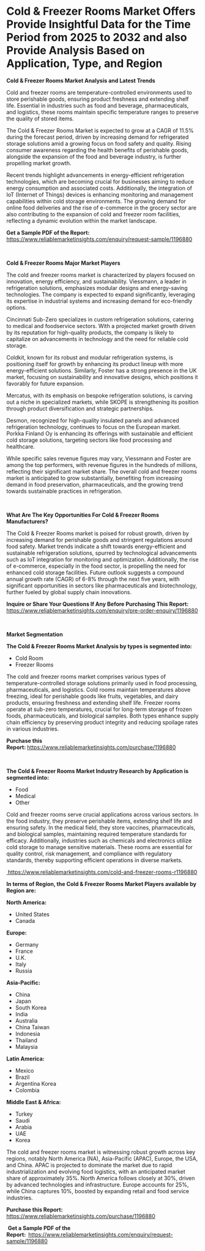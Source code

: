 <p><h1>Cold & Freezer Rooms Market Offers Provide Insightful Data for the Time Period from 2025 to 2032 and also Provide Analysis Based on Application, Type, and Region</h1></p><p><strong>Cold & Freezer Rooms Market Analysis and Latest Trends</strong></p>
<p><p>Cold and freezer rooms are temperature-controlled environments used to store perishable goods, ensuring product freshness and extending shelf life. Essential in industries such as food and beverage, pharmaceuticals, and logistics, these rooms maintain specific temperature ranges to preserve the quality of stored items.</p><p>The Cold & Freezer Rooms Market is expected to grow at a CAGR of 11.5% during the forecast period, driven by increasing demand for refrigerated storage solutions amid a growing focus on food safety and quality. Rising consumer awareness regarding the health benefits of perishable goods, alongside the expansion of the food and beverage industry, is further propelling market growth. </p><p>Recent trends highlight advancements in energy-efficient refrigeration technologies, which are becoming crucial for businesses aiming to reduce energy consumption and associated costs. Additionally, the integration of IoT (Internet of Things) devices is enhancing monitoring and management capabilities within cold storage environments. The growing demand for online food deliveries and the rise of e-commerce in the grocery sector are also contributing to the expansion of cold and freezer room facilities, reflecting a dynamic evolution within the market landscape.</p></p>
<p><strong>Get a Sample PDF of the Report:&nbsp;</strong> <a href="https://www.reliablemarketinsights.com/enquiry/request-sample/1196880?utm_campaign=3275&utm_medium=2&utm_source=Github&utm_content=ia&utm_term=16042025&utm_id=cold-freezer-rooms">https://www.reliablemarketinsights.com/enquiry/request-sample/1196880</a></p>
<p>&nbsp;</p>
<p><strong>Cold & Freezer Rooms Major Market Players</strong></p>
<p><p>The cold and freezer rooms market is characterized by players focused on innovation, energy efficiency, and sustainability. Viessmann, a leader in refrigeration solutions, emphasizes modular designs and energy-saving technologies. The company is expected to expand significantly, leveraging its expertise in industrial systems and increasing demand for eco-friendly options.</p><p>Cincinnati Sub-Zero specializes in custom refrigeration solutions, catering to medical and foodservice sectors. With a projected market growth driven by its reputation for high-quality products, the company is likely to capitalize on advancements in technology and the need for reliable cold storage.</p><p>Coldkit, known for its robust and modular refrigeration systems, is positioning itself for growth by enhancing its product lineup with more energy-efficient solutions. Similarly, Foster has a strong presence in the UK market, focusing on sustainability and innovative designs, which positions it favorably for future expansion.</p><p>Mercatus, with its emphasis on bespoke refrigeration solutions, is carving out a niche in specialized markets, while SKOPE is strengthening its position through product diversification and strategic partnerships.</p><p>Desmon, recognized for high-quality insulated panels and advanced refrigeration technology, continues to focus on the European market. Porkka Finland Oy is enhancing its offerings with sustainable and efficient cold storage solutions, targeting sectors like food processing and healthcare.</p><p>While specific sales revenue figures may vary, Viessmann and Foster are among the top performers, with revenue figures in the hundreds of millions, reflecting their significant market share. The overall cold and freezer rooms market is anticipated to grow substantially, benefiting from increasing demand in food preservation, pharmaceuticals, and the growing trend towards sustainable practices in refrigeration.</p></p>
<p>&nbsp;</p>
<p><strong>What Are The Key Opportunities For Cold & Freezer Rooms Manufacturers?</strong></p>
<p><p>The Cold & Freezer Rooms market is poised for robust growth, driven by increasing demand for perishable goods and stringent regulations around food safety. Market trends indicate a shift towards energy-efficient and sustainable refrigeration solutions, spurred by technological advancements such as IoT integration for monitoring and optimization. Additionally, the rise of e-commerce, especially in the food sector, is propelling the need for enhanced cold storage facilities. Future outlook suggests a compound annual growth rate (CAGR) of 6-8% through the next five years, with significant opportunities in sectors like pharmaceuticals and biotechnology, further fueled by global supply chain innovations.</p></p>
<p><strong>Inquire or Share Your Questions If Any Before Purchasing This Report:</strong> <a href="https://www.reliablemarketinsights.com/enquiry/pre-order-enquiry/1196880?utm_campaign=3275&utm_medium=2&utm_source=Github&utm_content=ia&utm_term=16042025&utm_id=cold-freezer-rooms">https://www.reliablemarketinsights.com/enquiry/pre-order-enquiry/1196880</a></p>
<p>&nbsp;</p>
<p><strong>Market Segmentation</strong></p>
<p><strong>The Cold & Freezer Rooms Market Analysis by types is segmented into:</strong></p>
<p><ul><li>Cold Room</li><li>Freezer Rooms</li></ul></p>
<p><p>The cold and freezer rooms market comprises various types of temperature-controlled storage solutions primarily used in food processing, pharmaceuticals, and logistics. Cold rooms maintain temperatures above freezing, ideal for perishable goods like fruits, vegetables, and dairy products, ensuring freshness and extending shelf life. Freezer rooms operate at sub-zero temperatures, crucial for long-term storage of frozen foods, pharmaceuticals, and biological samples. Both types enhance supply chain efficiency by preserving product integrity and reducing spoilage rates in various industries.</p></p>
<p><strong>Purchase this Report:&nbsp;</strong><a href="https://www.reliablemarketinsights.com/purchase/1196880?utm_campaign=3275&utm_medium=2&utm_source=Github&utm_content=ia&utm_term=16042025&utm_id=cold-freezer-rooms">https://www.reliablemarketinsights.com/purchase/1196880</a></p>
<p>&nbsp;</p>
<p><strong>The Cold & Freezer Rooms Market Industry Research by Application is segmented into:</strong></p>
<p><ul><li>Food</li><li>Medical</li><li>Other</li></ul></p>
<p><p>Cold and freezer rooms serve crucial applications across various sectors. In the food industry, they preserve perishable items, extending shelf life and ensuring safety. In the medical field, they store vaccines, pharmaceuticals, and biological samples, maintaining required temperature standards for efficacy. Additionally, industries such as chemicals and electronics utilize cold storage to manage sensitive materials. These rooms are essential for quality control, risk management, and compliance with regulatory standards, thereby supporting efficient operations in diverse markets.</p></p>
<p><a href="https://www.reliablemarketinsights.com/cold-and-freezer-rooms-r1196880?utm_campaign=3275&utm_medium=2&utm_source=Github&utm_content=ia&utm_term=16042025&utm_id=cold-freezer-rooms">&nbsp;https://www.reliablemarketinsights.com/cold-and-freezer-rooms-r1196880</a></p>
<p><strong>In terms of Region, the Cold & Freezer Rooms Market Players available by Region are:</strong></p>
<p>
    <p> <strong> North America: </strong>
        <ul>
            <li>United States</li>
            <li>Canada</li>
        </ul>
        </p> 
    <p> <strong> Europe: </strong>
        <ul>
            <li>Germany</li>
            <li>France</li>
            <li>U.K.</li>
            <li>Italy</li>
            <li>Russia</li>
        </ul>
        </p> 
    <p> <strong> Asia-Pacific: </strong>
        <ul>
            <li>China</li>
            <li>Japan</li>
            <li>South Korea</li>
            <li>India</li>
            <li>Australia</li>
            <li>China Taiwan</li>
            <li>Indonesia</li>
            <li>Thailand</li>
            <li>Malaysia</li>
        </ul>
        </p> 
    <p> <strong> Latin America: </strong>
        <ul>
            <li>Mexico</li>
            <li>Brazil</li>
            <li>Argentina Korea</li>
            <li>Colombia</li>
        </ul>
        </p> 
    <p> <strong> Middle East & Africa: </strong>
        <ul>
            <li>Turkey</li>
            <li>Saudi</li>
            <li>Arabia</li>
            <li>UAE</li>
            <li>Korea</li>
        </ul>
    </p>
    </p>
<p><p>The cold and freezer rooms market is witnessing robust growth across key regions, notably North America (NA), Asia-Pacific (APAC), Europe, the USA, and China. APAC is projected to dominate the market due to rapid industrialization and evolving food logistics, with an anticipated market share of approximately 35%. North America follows closely at 30%, driven by advanced technologies and infrastructure. Europe accounts for 25%, while China captures 10%, boosted by expanding retail and food service industries.</p></p>
<p><strong>Purchase this Report: </strong><a href="https://www.reliablemarketinsights.com/purchase/1196880?utm_campaign=3275&utm_medium=2&utm_source=Github&utm_content=ia&utm_term=16042025&utm_id=cold-freezer-rooms">https://www.reliablemarketinsights.com/purchase/1196880</a></p>
<p>&nbsp;<strong>Get a Sample PDF of the Report:&nbsp;&nbsp;</strong><a href="https://www.reliablemarketinsights.com/enquiry/request-sample/1196880?utm_campaign=3275&utm_medium=2&utm_source=Github&utm_content=ia&utm_term=16042025&utm_id=cold-freezer-rooms">https://www.reliablemarketinsights.com/enquiry/request-sample/1196880</a></p>
<p><strong></strong></p>
<p><p></p><p></p><p></p></p>